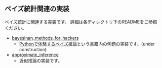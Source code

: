 ## ベイズ統計関連の実装
ベイズ統計に関連する実装です。
詳細は各ディレクトリ下のREADMEをご参照ください。
- [bayesinan_methods_for_hackers][bayesinan_methods_for_hackers]
    - [Pythonで体験するベイズ推論](https://www.morikita.co.jp/books/book/3155)という書籍内の例題の実装です。(under construction)
- [approximate_inference][approximate_inference]
    - 近似推論の実装です。

[bayesinan_methods_for_hackers]:./bayesinan_methods_for_hackers
[approximate_inference]:./approximate_inference